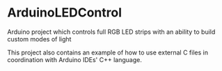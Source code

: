 # ArduinoLEDControl
Arduino project which controls full RGB LED strips with an ability to build custom modes of light<br>

This project also contains an example of how to use external C files in coordination with Arduino IDEs' C++ language.
